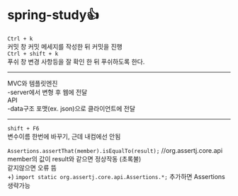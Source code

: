 # spring-study👍

`Ctrl + k`   
커밋 창
커밋 메세지를 작성한 뒤 커밋을 진행  
`Ctrl + shift + k`  
푸쉬 창
변경 사항등을 잘 확인 한 뒤 푸쉬하도록 한다.
  
  *****  
MVC와 템플릿엔진  
-server에서 변형 후 웹에 전달  
API  
-data구조 포맷(ex. json)으로 클라이언트에 전달

  *****    
`shift + F6`  
변수이름 한번에 바꾸기, 근데 내컴에선 안됨

`Assertions.assertThat(member).isEqualTo(result);` //org.assertj.core.api  
member의 값이 result와 같으면 정상작동 (초록불)  
같지않으면 오류 뜸  
+) `import static org.assertj.core.api.Assertions.*;` 추가하면 Assertions 생략가능  
